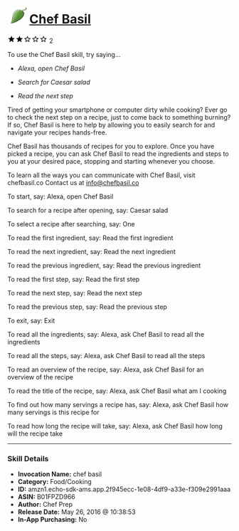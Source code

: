 # &nbsp;<img src="skill_icon" alt="Chef Basil icon" width="36"> [Chef Basil](http://alexa.amazon.com/#skills/amzn1.echo-sdk-ams.app.2f945ecc-1e08-4df9-a33e-f309e2991aaa)
![2 stars](../../images/ic_star_black_18dp_1x.png)![2 stars](../../images/ic_star_black_18dp_1x.png)![2 stars](../../images/ic_star_border_black_18dp_1x.png)![2 stars](../../images/ic_star_border_black_18dp_1x.png)![2 stars](../../images/ic_star_border_black_18dp_1x.png) 2

To use the Chef Basil skill, try saying...

* *Alexa, open Chef Basil*

* *Search for Caesar salad*

* *Read the next step*

Tired of getting your smartphone or computer dirty while cooking? Ever go to check the next step on a recipe, just to come back to something burning? If so, Chef Basil is here to help by allowing you to easily search for and navigate your recipes hands-free. 

Chef Basil has thousands of recipes for you to explore. Once you have picked a recipe, you can ask Chef Basil to read the ingredients and steps to you at your desired pace, stopping and starting whenever you choose. 

To learn all the ways you can communicate with Chef Basil, visit chefbasil.co
Contact us at info@chefbasil.co

To start, say:
Alexa, open Chef Basil

To search for a recipe after opening, say:
Caesar salad

To select a recipe after searching, say:
One

To read the first ingredient, say: 
Read the first ingredient

To read the next ingredient, say: 
Read the next ingredient

To read the previous ingredient, say: 
Read the previous ingredient

To read the first step, say: 
Read the first step

To read the next step, say: 
Read the next step

To read the previous step, say: 
Read the previous step

To exit, say:
Exit

To read all the ingredients, say: 
Alexa, ask Chef Basil to read all the ingredients

To read all the steps, say: 
Alexa, ask Chef Basil to read all the steps

To read an overview of the recipe, say: 
Alexa, ask Chef Basil for an overview of the recipe

To read the title of the recipe, say: 
Alexa, ask Chef Basil what am I cooking

To find out how many servings a recipe has, say: 
Alexa, ask Chef Basil how many servings is this recipe for

To read how long the recipe will take, say: 
Alexa, ask Chef Basil how long will the recipe take

***

### Skill Details

* **Invocation Name:** chef basil
* **Category:** Food/Cooking
* **ID:** amzn1.echo-sdk-ams.app.2f945ecc-1e08-4df9-a33e-f309e2991aaa
* **ASIN:** B01FPZD966
* **Author:** Chef Prep
* **Release Date:** May 26, 2016 @ 10:38:53
* **In-App Purchasing:** No
